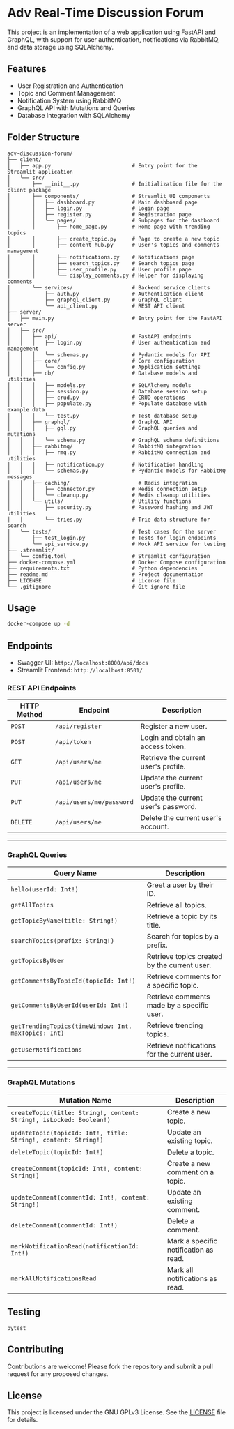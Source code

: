 # Adv Real-Time Discussion Forum

This project is an implementation of a web application using FastAPI and GraphQL, with support for user authentication, notifications via RabbitMQ, and data storage using SQLAlchemy.

## Features

- User Registration and Authentication
- Topic and Comment Management
- Notification System using RabbitMQ
- GraphQL API with Mutations and Queries
- Database Integration with SQLAlchemy

## Folder Structure

```
adv-discussion-forum/
├── client/
│   ├── app.py                          # Entry point for the Streamlit application
│   ╰── src/
│       ├── __init__.py                 # Initialization file for the client package
│       ├── components/                 # Streamlit UI components
│       │   ├── dashboard.py            # Main dashboard page
│       │   ├── login.py                # Login page
│       │   ├── register.py             # Registration page
│       │   ╰── pages/                  # Subpages for the dashboard
│       │       ├── home_page.py        # Home page with trending topics
│       │       ├── create_topic.py     # Page to create a new topic
│       │       ├── content_hub.py      # User's topics and comments management
│       │       ├── notifications.py    # Notifications page
│       │       ├── search_topics.py    # Search topics page
│       │       ├── user_profile.py     # User profile page
│       │       ╰── display_comments.py # Helper for displaying comments
│       ╰── services/                   # Backend service clients
│           ├── auth.py                 # Authentication client
│           ├── graphql_client.py       # GraphQL client
│           ╰── api_client.py           # REST API client
├── server/
│   ├── main.py                         # Entry point for the FastAPI server
│   ├── src/
│   │   ├── api/                        # FastAPI endpoints
│   │   │   ├── login.py                # User authentication and management
│   │   │   ╰── schemas.py              # Pydantic models for API
│   │   ├── core/                       # Core configuration
│   │   │   ╰── config.py               # Application settings
│   │   ├── db/                         # Database models and utilities
│   │   │   ├── models.py               # SQLAlchemy models
│   │   │   ├── session.py              # Database session setup
│   │   │   ├── crud.py                 # CRUD operations
│   │   │   ├── populate.py             # Populate database with example data
│   │   │   ╰── test.py                 # Test database setup
│   │   ├── graphql/                    # GraphQL API
│   │   │   ├── gql.py                  # GraphQL queries and mutations
│   │   │   ╰── schema.py               # GraphQL schema definitions
│   │   ├── rabbitmq/                   # RabbitMQ integration
│   │   │   ├── rmq.py                  # RabbitMQ connection and utilities
│   │   │   ├── notification.py         # Notification handling
│   │   │   ╰── schemas.py              # Pydantic models for RabbitMQ messages
│   │   ├── caching/                      # Redis integration
│   │   │   ├── connector.py            # Redis connection setup
│   │   │   ╰── cleanup.py              # Redis cleanup utilities
│   │   ╰── utils/                      # Utility functions
│   │       ├── security.py             # Password hashing and JWT utilities
│   │       ╰── tries.py                # Trie data structure for search
│   ╰── tests/                          # Test cases for the server
│       ├── test_login.py               # Tests for login endpoints
│       ╰── api_service.py              # Mock API service for testing
├── .streamlit/
│   ╰── config.toml                     # Streamlit configuration
├── docker-compose.yml                  # Docker Compose configuration
├── requirements.txt                    # Python dependencies
├── readme.md                           # Project documentation
├── LICENSE                             # License file
╰── .gitignore                          # Git ignore file
```

## Usage
   ```bash
   docker-compose up -d
   ```

## Endpoints
- Swagger UI: `http://localhost:8000/api/docs`
- Streamlit Frontend: `http://localhost:8501/`

### REST API Endpoints


| **HTTP Method** | **Endpoint**         | **Description**                                   |
|------------------|----------------------|---------------------------------------------------|
| `POST`          | `/api/register`      | Register a new user.                             |
| `POST`          | `/api/token`         | Login and obtain an access token.                |
| `GET`           | `/api/users/me`      | Retrieve the current user's profile.             |
| `PUT`           | `/api/users/me`      | Update the current user's profile.               |
| `PUT`           | `/api/users/me/password` | Update the current user's password.             |
| `DELETE`        | `/api/users/me`      | Delete the current user's account.               |

---

### GraphQL Queries

| **Query Name**             | **Description**                                      |
|-----------------------------|------------------------------------------------------|
| `hello(userId: Int!)`       | Greet a user by their ID.                            |
| `getAllTopics`              | Retrieve all topics.                                 |
| `getTopicByName(title: String!)` | Retrieve a topic by its title.                  |
| `searchTopics(prefix: String!)`  | Search for topics by a prefix.                  |
| `getTopicsByUser`           | Retrieve topics created by the current user.         |
| `getCommentsByTopicId(topicId: Int!)` | Retrieve comments for a specific topic.     |
| `getCommentsByUserId(userId: Int!)`  | Retrieve comments made by a specific user.   |
| `getTrendingTopics(timeWindow: Int, maxTopics: Int)` | Retrieve trending topics.   |
| `getUserNotifications`      | Retrieve notifications for the current user.         |

---

### GraphQL Mutations

| **Mutation Name**           | **Description**                                      |
|-----------------------------|------------------------------------------------------|
| `createTopic(title: String!, content: String!, isLocked: Boolean!)` | Create a new topic. |
| `updateTopic(topicId: Int!, title: String!, content: String!)` | Update an existing topic. |
| `deleteTopic(topicId: Int!)` | Delete a topic.                                      |
| `createComment(topicId: Int!, content: String!)` | Create a new comment on a topic. |
| `updateComment(commentId: Int!, content: String!)` | Update an existing comment.     |
| `deleteComment(commentId: Int!)` | Delete a comment.                              |
| `markNotificationRead(notificationId: Int!)` | Mark a specific notification as read. |
| `markAllNotificationsRead`  | Mark all notifications as read.                      |


## Testing

```
pytest
```
 

## Contributing

Contributions are welcome! Please fork the repository and submit a pull request for any proposed changes.

## License

This project is licensed under the GNU GPLv3 License. See the [LICENSE](LICENSE) file for details.
